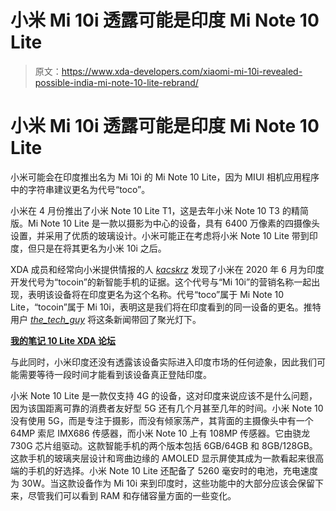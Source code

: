 # 小米 Mi 10i 透露可能是印度 Mi Note 10 Lite

> 原文：<https://www.xda-developers.com/xiaomi-mi-10i-revealed-possible-india-mi-note-10-lite-rebrand/>

# 小米 Mi 10i 透露可能是印度 Mi Note 10 Lite

小米可能会在印度推出名为 Mi 10i 的 Mi Note 10 Lite，因为 MIUI 相机应用程序中的字符串建议更名为代号“toco”。

小米在 4 月份推出了小米 Note 10 Lite T1，这是去年小米 Note 10 T3 的精简版。Mi Note 10 Lite 是一款以摄影为中心的设备，具有 6400 万像素的四摄像头设置，并采用了优质的玻璃设计。小米可能正在考虑将小米 Note 10 Lite 带到印度，但只是在将其更名为小米 10i 之后。

XDA 成员和经常向小米提供情报的人 *[kacskrz](https://forum.xda-developers.com/member.php?u=8240900)* 发现了小米在 2020 年 6 月为印度开发代号为“tocoin”的新智能手机的证据。这个代号与“Mi 10i”的营销名称一起出现，表明该设备将在印度更名为这个名称。代号“toco”属于 Mi Note 10 Lite，“tocoin”属于 Mi 10i，表明这是我们将在印度看到的同一设备的更名。推特用户 *[the_tech_guy](https://twitter.com/_the_tech_guy/status/1292380042065059845)* 将这条新闻带回了聚光灯下。

**[我的笔记 10 Lite XDA 论坛](https://forum.xda-developers.com/mi-note-10-lite)**

与此同时，小米印度还没有透露该设备实际进入印度市场的任何迹象，因此我们可能需要等待一段时间才能看到该设备真正登陆印度。

小米 Note 10 Lite 是一款仅支持 4G 的设备，这对印度来说应该不是什么问题，因为该国距离可靠的消费者友好型 5G 还有几个月甚至几年的时间。小米 Note 10 没有使用 5G，而是专注于摄影，而没有倾家荡产，其背面的主摄像头中有一个 64MP 索尼 IMX686 传感器，而小米 Note 10 上有 108MP 传感器。它由骁龙 730G 芯片组驱动。这款智能手机的两个版本包括 6GB/64GB 和 8GB/128GB。这款手机的玻璃夹层设计和弯曲边缘的 AMOLED 显示屏使其成为一款看起来很高端的手机的好选择。小米 Note 10 Lite 还配备了 5260 毫安时的电池，充电速度为 30W。当这款设备作为 Mi 10i 来到印度时，这些功能中的大部分应该会保留下来，尽管我们可以看到 RAM 和存储容量方面的一些变化。
